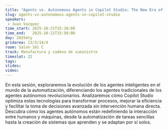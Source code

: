 ```yaml
---
title: "Agents vs. Autonomous Agents in Copilot Studio: The New Era of Automation"
slug: agents-vs-autonomous-agents-in-copilot-studio
speakers:
 - Juan Vazquez
time_start: 2025-10-21T15:10:00
time_end:   2025-10-21T15:50:00
day: 2025mty
gridarea: 13/3/14/4
room: Salon 101 C
track: Manufactura y cadena de suministro
timeslot: 22
tags:
slides: 
video: 
---
```


En esta sesión, exploraremos la evolución de los agentes inteligentes en el mundo de la automatización, diferenciando los agentes tradicionales de los agentes autónomos revolucionarios. Analizaremos cómo Copilot Studio optimiza estas tecnologías para transformar procesos, mejorar la eficiencia y facilitar la toma de decisiones avanzada sin intervención humana directa.
Descubra cómo los agentes autónomos están redefiniendo la interacción entre humanos y máquinas, desde la automatización de tareas sencillas hasta la creación de sistemas que aprenden y se adaptan por sí solos.